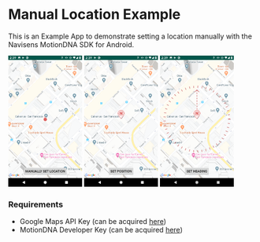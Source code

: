 # Manual Location Example #

This is an Example App to demonstrate setting a location manually with the Navisens MotionDNA SDK for Android.

<img src="README_IMG/Current_location.png?raw=true" width="150" >
<img src="README_IMG/Set_Position.png?raw=true" width="150" >
<img src="README_IMG/Set_Heading.png" width="150" >


### Requirements
- Google Maps API Key (can be acquired [here](https://developers.google.com/maps/documentation/android-sdk/get-api-key))
- MotionDNA Developer Key (can be acquired [here](https://www.navisens.com/#contact))

